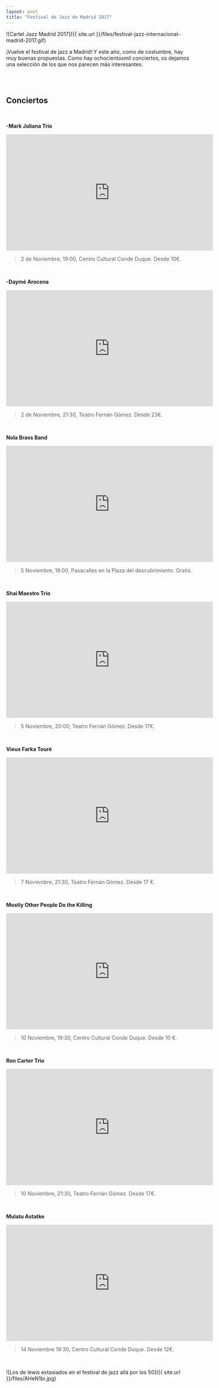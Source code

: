 ```yaml
---
layout: post
title: "Festival de Jazz de Madrid 2017" 
---
```



![Cartel Jazz Madrid 2017]({{ site.url }}/files/festival-jazz-internacional-madrid-2017.gif)

 
  
   
   


¡Vuelve el festival de jazz a Madrid! Y este año, como de costumbre, hay muy buenas propuestas. Como hay ochocientosmil conciertos, os dejamos una selección de los que nos parecen más interesantes. 


<br />

<br />

Conciertos
-------------------------------


<br />


**-Mark Juliana Trio**


<iframe width="560" height="315" src="https://www.youtube.com/embed/Au7L_kIh4p0" frameborder="0" allowfullscreen></iframe>


>2 de Noviembre, 19:00, Centro Cultural Conde Duque. Desde 10€.


<br />

**-Daymé Arocena**


<iframe width="560" height="315" src="https://www.youtube.com/embed/fIqvuKnYWhk" frameborder="0" allowfullscreen></iframe>


>2 de Noviembre, 21:30, Teatro Fernán Gómez. Desde 23€.


<br />


**Nola Brass Band**


<iframe width="560" height="315" src="https://www.youtube.com/embed/s69qVHp6iDo" frameborder="0" allowfullscreen></iframe>


>5 Noviembre, 18:00, Pasacalles en la Plaza del descubrimiento. Gratis.

<br />


**Shai Maestro Trio**


<iframe width="560" height="315" src="https://www.youtube.com/embed/CvrjjGcGHiI" frameborder="0" allowfullscreen></iframe>


>5 Noviembre, 20:00, Teatro Fernán Gómez. Desde 17€.


<br />


**Vieux Farka Touré**


<iframe width="560" height="315" src="https://www.youtube.com/embed/uxRC5VJ2xJk" frameborder="0" allowfullscreen></iframe>


>7 Noviembre, 21:30, Teatro Fernán Gómez. Desde 17 €.


<br />


**Mostly Other People Do the Killing**


<iframe width="560" height="315" src="https://www.youtube.com/embed/n0DSvK7hnMM" frameborder="0" allowfullscreen></iframe>


>10 Noviembre, 19:30, Centro Cultural Conde Duque. Desde 10 €.


<br />


**Ron Carter Trio**


<iframe width="560" height="315" src="https://www.youtube.com/embed/RFNHrzsRzZE" frameborder="0" allowfullscreen></iframe>


>10 Noviembre, 21:30, Teatro Fernán Gómez. Desde 17€.


<br />


**Mulatu Astatke**


<iframe width="560" height="315" src="https://www.youtube.com/embed/UVAqdHXb1Ic" frameborder="0" allowfullscreen></iframe>


>14 Noviembre 19:30, Centro Cultural Conde Duque. Desde 12€.


<br />







![Los de lewis extasiados en el festival de jazz allá por los 50]({{ site.url }}/files/AHeN1bi.jpg)
